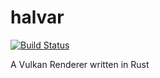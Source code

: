 # halvar

[![Build Status](https://github.com/ThomasJowett/halvar/actions/workflows/rust-ci.yml/badge.svg)](https://github.com/ThomasJowett/halvar/actions/workflows/rust-ci.yml)

A Vulkan Renderer written in Rust
